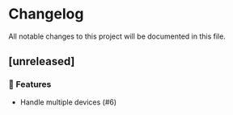# Changelog

All notable changes to this project will be documented in this file.

## [unreleased]

### 🚀 Features

- Handle multiple devices (#6)

<!-- generated by git-cliff -->
